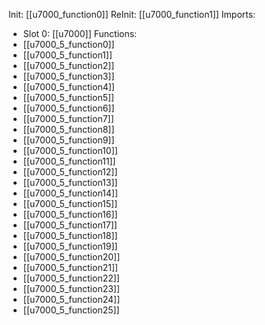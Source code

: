 Init: [[u7000_function0]]
ReInit: [[u7000_function1]]
Imports:
- Slot 0: [[u7000]]
Functions:
- [[u7000_5_function0]]
- [[u7000_5_function1]]
- [[u7000_5_function2]]
- [[u7000_5_function3]]
- [[u7000_5_function4]]
- [[u7000_5_function5]]
- [[u7000_5_function6]]
- [[u7000_5_function7]]
- [[u7000_5_function8]]
- [[u7000_5_function9]]
- [[u7000_5_function10]]
- [[u7000_5_function11]]
- [[u7000_5_function12]]
- [[u7000_5_function13]]
- [[u7000_5_function14]]
- [[u7000_5_function15]]
- [[u7000_5_function16]]
- [[u7000_5_function17]]
- [[u7000_5_function18]]
- [[u7000_5_function19]]
- [[u7000_5_function20]]
- [[u7000_5_function21]]
- [[u7000_5_function22]]
- [[u7000_5_function23]]
- [[u7000_5_function24]]
- [[u7000_5_function25]]
